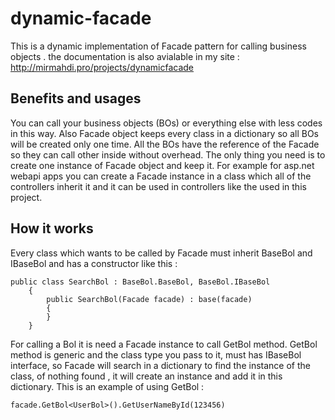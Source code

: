 # dynamic-facade
This is a dynamic implementation of Facade pattern for calling business objects . the documentation is also avialable in my site : http://mirmahdi.pro/projects/dynamicfacade

## Benefits and usages
You can call your business objects (BOs) or everything else with less codes in this way. Also Facade object keeps every class in a dictionary so all BOs will be created only one time. All the BOs have the reference of the Facade so they can call other inside without overhead. The only thing you need is to create one instance of Facade object and keep it. 
For example for asp.net webapi apps you can create a Facade instance in a class which all of the controllers inherit it and it can be used in controllers like the used in this project.

## How it works
Every class which wants to be called by Facade must inherit BaseBol and IBaseBol and has a constructor like this :
```
public class SearchBol : BaseBol.BaseBol, BaseBol.IBaseBol
    {
        public SearchBol(Facade facade) : base(facade)
        {
        }
    }
```
For calling a Bol it is need a Facade instance to call GetBol method. GetBol method is generic and the class type you pass to it, must has IBaseBol interface, so Facade will search in a dictionary to find the instance of the class, of nothing found , it will create an instance and add it in this dictionary. This is  an example of using GetBol :
```
facade.GetBol<UserBol>().GetUserNameById(123456)
```

